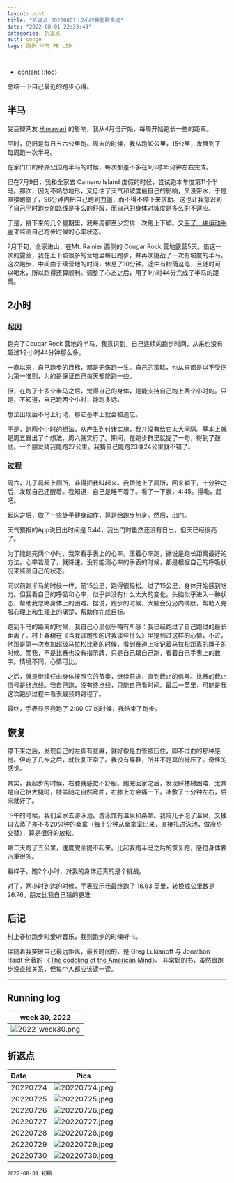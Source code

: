```yaml
---
layout: post
title: "折返点 20220801｜2小时我能跑多远"
date: "2022-08-01 22:33:43"
categories: 折返点
auth: conge
tags: 跑步 半马 PB LSD

---
```

* content
{:toc}

总结一下自己最近的跑步心得。

## 半马

受豆瓣网友 [Himawari](https://www.douban.com/people/218484264/) 的影响，我从4月份开始，每周开始跑长一些的距离。

平时，仍旧是每日五六公里跑。周末的时候，我从跑10公里，15公里，发展到了每周跑一次半马。




在家门口的绿湖公园跑半马的时候，每次都差不多在1小时35分钟左右完成。

但在7月9日，我和全家去 Camano Island 度假的时候，尝试跑本年度第11个半马。那次，因为不熟悉地形，又低估了天气和坡度最自己的影响，又没带水，于是直接跑崩了，96分钟内把自己跑到[力竭](https://conge.github.io/2022/07/12/ReturnPoint-exhausted/)，而不得不停下来求助。这也让我意识到了自己平时跑步的路线是多么的舒服，而自己的身体对坡度是多么的不适应。

于是，接下来的几个星期里，我每周都至少安排一次跑上下坡。又[买了一块运动手表](https://conge.github.io/2022/07/16/ReturnPoint-garmin/)来监测自己跑步时候的心率状态。

7月下旬，全家进山，在Mt. Rainier 西侧的 Cougar Rock 营地露营5天。借这一次的露营，我在上下坡很多的营地里每日跑步，并再次挑战了一次有坡度的半马。这次跑步，中间由于续营地的时间，休息了10分钟。途中有树荫这笔，且随时可以喝水，所以跑得还算顺利。调整了心态之后，用了1小时44分完成了半马的距离。

## 2小时

### 起因

跑完了Cougar Rock 营地的半马，我意识到，自己连续的跑步时间，从来也没有超过1个小时44分钟那么多。

一直以来，自己跑步的目标，都是无伤跑一生。自己的策略，也从来都是以不受伤为第一准则，为的是保证自己每天都能跑一些。

但，在跑了十多个半马之后，觉得自己的身体，是能支持自己跑上两个小时的。只是，不知道，自己跑两个小时，能跑多远。

想法出现后不马上行动，那它基本上就会被遗忘。

于是，跑两个小时的想法，从产生到付诸实施，我并没有给它太大间隔。基本上就是周五冒出了个想法，周六就实行了。期间，在跑步群里就提了一句，得到了鼓励。一个朋友猜我能跑27公里。我猜自己能跑23或24公里就不错了。

### 过程

周六，儿子晨起上厕所，非得把我叫起来。我跟他上了厕所，回来躺下，十分钟之后，发现自己还醒着。我知道，自己是睡不着了。看了一下表，4:45。得嘞，起吧。

起床之后，做了一些徒手健身动作，算是给跑步热身。然后，出门。

天气预报的App说日出时间是 5:44，我出门时虽然还没有日出，但天已经很亮了。

为了能跑完两个小时，我常看手表上的心率。压着心率跑，据说是跑长距离最好的方法。心率若高了，就降速。没有能测心率的手表的时候，都是根据自己的呼吸状况来监测自己的状态。

同以前跑半马的时候一样，前15公里，跑得很轻松。过了15公里，身体开始感到吃力。但我看自己的呼吸和心率，似乎并没有什么太大的变化。头脑似乎进入一种状态，帮助我忽略身体上的困难。据说，跑步的时候，大脑会分泌内啡肽，帮助人克服心理上和生理上的痛楚，帮助你完成目标。

跑到半马的距离的时候，我自己心里似乎略有所感：我已经跑过了自己跑过的最长距离了。村上春树在《当我谈跑步的时我谈些什么》里提到过这样的心情，不过，他那是第一次参加超级马拉松比赛的时候，看到赛道上标记着马拉松距离的牌子的时候。而我，不是比赛也没有指示牌，只是自己跟自己跑，看着自己手表上的数字。情境不同，心情可比。

之后，就是继续任由身体按照它的节奏，继续前进，直到截止的信号。比赛的截止信号是终点线。我自己跑，没有终点线，只能自己看时间。最后一英里，可能是我这次跑步过程中看表最频的路程了。

最终，手表显示我跑了 2:00:07 的时候，我结束了跑步。

## 恢复

停下来之后，发现自己的左脚有些麻，就好像是血管被压住，脚不过血的那种感觉。但走了几步之后，就恢复正常了。我没有穿鞋，所并不是真的被压了。奇怪的感觉。

其实，我起步的时候，右膝就感觉不舒服。跑完回家之后，发现踩楼梯困难，尤其是自己抬大腿时，膝盖随之自然弯曲，右膝上方会痛一下。冰敷了十分钟左右，后来就好了。

下午的时候，我们全家去游泳池。游泳馆有温泉和桑拿。我陪儿子泡了温泉，又独自去蒸了差不多20分钟的桑拿（每十分钟从桑拿室出来，直接扎进泳池，做冷热交替），算是很好的放松。

第二天跑了五公里，速度完全提不起来。比起我跑半马之后的恢复跑，感觉身体要沉重很多。

看样子，跑2个小时，对我的身体还真的是个挑战。

对了，两小时到达的时候，手表显示我最终跑了 16.63 英里，转换成公里数是26.76。朋友比我自己猜的更准

## 后记

村上春树跑步时爱听音乐，我则跑步的时候听书。

伴随着我突破自己最远距离，最长时间的，是 Greg Lukianoff 与 Jonathon Haidt 合著的 《[The coddling of the American Mind](https://book.douban.com/comment/3254942476)》。 非常好的书，虽然跟跑步没直接关系，但每个人都应该读一读。

----

## Running log

|week 30, 2022|
|:----:|
|![2022_week30.png](https://s2.loli.net/2022/08/02/tGbKqvXrCfM3zRy.png)|


## 折返点

|Date|Pics|
|:----|:----:|
|20220724|![20220724.jpeg](https://s2.loli.net/2022/08/02/XjywaxbI8crlOQd.jpg) |
|20220725|![20220725.jpeg](https://s2.loli.net/2022/08/02/YdCWeBAaR1JU5QF.jpg) |
|20220726|![20220726.jpeg](https://s2.loli.net/2022/08/02/56h1WlHMKFCiAd7.jpg) |
|20220727|![20220727.jpeg](https://s2.loli.net/2022/08/02/3LMGou9yrOgIPjh.jpg) |
|20220728|![20220728.jpeg](https://s2.loli.net/2022/08/02/6UDR7alGu2TmCPS.jpg) |
|20220729|![20220729.jpeg](https://s2.loli.net/2022/08/02/oR5cZSuTgkEr9tF.jpg) |
|20220730|![20220730.jpeg](https://s2.loli.net/2022/08/02/EHZkFQxJBsabRud.jpg) |


```
2022-08-01 初稿
```

